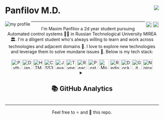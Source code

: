 <!-- Header -->
<div class="Header">
  <img align="right"
    src="https://readme-typing-svg.herokuapp.com?color=%2380AFF7&center=true&vCenter=true&lines=Hi+there!;I+love+programming+📝" />
  <h1>Panfilov M.D.</h1>
  <img align="left" src="https://komarev.com/ghpvc/?username=mdpanf&color=003153" alt="my profile" />
  <a href="https://vk.com/mdpanf">
    <img align="right" alt="MDPanf | VK" width="20px" src="https://cdn.worldvectorlogo.com/logos/vk-com-logo.svg" />
  </a>
  <a href="https://t.me/mdpanf">
    <img align="right" alt="MDPanf | Telegram" width="20px"
      src="https://cdn.worldvectorlogo.com/logos/telegram-1.svg" />
  </a>
  <hr>
</div>

<!-- About -->
<div align="center" class="About">
  I'm Maxim Panfilov a 2d year student pursuing Automated control systems 👨‍🎓 in Russian Technological University
  MIREA 🏛. I'm a diligent student who's always willing to learn and work across technologies and adjacent domains 💫. I
  love to explore new technologies and leverage them to solve mundane issues 👀. Below is my tech stack:
</div>
<br />

<!-- Info -->
<div align="center" class="Info">
  <img alt="Python" height="32px" src="https://cdn.worldvectorlogo.com/logos/python-5.svg" />
  <img alt="Django" height="32px" src="https://cdn.worldvectorlogo.com/logos/django.svg" />

  <img alt="HTML5" height="32px" src="https://cdn.worldvectorlogo.com/logos/html-1.svg" />
  <img alt="CSS3" height="32px" src="https://cdn.worldvectorlogo.com/logos/css-3.svg" />

  <img alt="Javascript" height="32px" src="https://cdn.worldvectorlogo.com/logos/logo-javascript.svg" />
  <img alt="Typescript" height="32px" src="https://cdn.worldvectorlogo.com/logos/typescript.svg" />
  <img alt="React" height="32px" src="https://cdn.worldvectorlogo.com/logos/react-2.svg" />

  <img alt="PostgreSQL" height="32px" src="https://cdn.worldvectorlogo.com/logos/postgresql.svg" />
  <img alt="MongoDB" height="32px" src="https://cdn.worldvectorlogo.com/logos/mongodb-icon-1.svg" />
  <img alt="Redis" height="32px" src="https://cdn.worldvectorlogo.com/logos/redis.svg" />

  <img alt="Docker" height="32px" src="https://cdn.worldvectorlogo.com/logos/docker.svg" />
  <img alt="Git" height="32px" src="https://cdn.worldvectorlogo.com/logos/git-icon.svg" />
  <img alt="Nginx" height="32px" src="https://cdn.worldvectorlogo.com/logos/nginx-1.svg" />
  <br />
</div>


<!-- Stats -->
<div align="center" class="Stats">
  <details>
    <summary>
      <h2>📚 GitHub Analytics</h2>
    </summary>
    <h3>📊 Stats</h3>
    <p align="center">
      <a target="_blank" rel="noopener noreferrer" href="https://github.com/anuraghazra/github-readme-stats">
        <img align="center"
          src="https://github-readme-stats.vercel.app/api?username=mdpanf&hide_border=true&theme=ayu-mirage&hide=prs,contribs&show_icons=true&count_private=true"
          alt="Anurag's github stats mdp" />
      </a>
      <a target="_blank" rel="noopener noreferrer" href="https://github.com/anuraghazra/github-readme-stats">
        <img align="center"
          src="https://github-readme-stats.vercel.app/api/top-langs/?username=mdpanf&layout=compact&exclude_repo=mdpanf.github.io&hide_border=true&theme=ayu-mirage&count_private=true"
          alt="Top langs mdp" />
      </a>
    </p>
    <h3>💛 Fav repos</h3>
    <p align="center">
      <a target="_blank" rel="noopener noreferrer" href="https://github.com/mdpanf/gh_avatars">
        <img
          src="https://github-readme-stats.vercel.app/api/pin/?username=mdpanf&repo=gh-avatars&show_icons=true&include_all_commits=true&hide_border=true&theme=ayu-mirage&show_owner=true"
          alt="startup-notifier" />
      </a>
      <a target="_blank" rel="noopener noreferrer" href="https://github.com/mdpanf/tgm-startup-notifier">
        <img
          src="https://github-readme-stats.vercel.app/api/pin/?username=mdpanf&repo=tgm-startup-notifier&show_icons=true&include_all_commits=true&hide_border=true&theme=ayu-mirage&show_owner=true"
          alt="startup-notifier" />
      </a>
    </p>
    <h3>🏆 Trophies</h3>
    <p align="center">
      <a target="_blank" rel="noopener noreferrer" href="https://github.com/ryo-ma/github-profile-trophy">
        <img src="https://github-profile-trophy.vercel.app/?username=mdpanf&theme=nord&no-frame=true" alt="trophies" />
      </a>
    </p>
  </details>
</div>

<hr>
<p align="center">Feel free to ⭐ and 🍴 this repo.</p>
